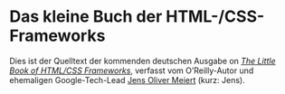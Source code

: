 # Das kleine Buch der HTML-/CSS-Frameworks

Dies ist der Quelltext der kommenden deutschen Ausgabe on [_The Little Book of HTML/CSS Frameworks_](https://www.oreilly.com/library/view/the-little-book/9781492048121/), verfasst vom O’Reilly-Autor und ehemaligen Google-Tech-Lead [Jens Oliver Meiert](https://meiert.com/) (kurz: Jens).